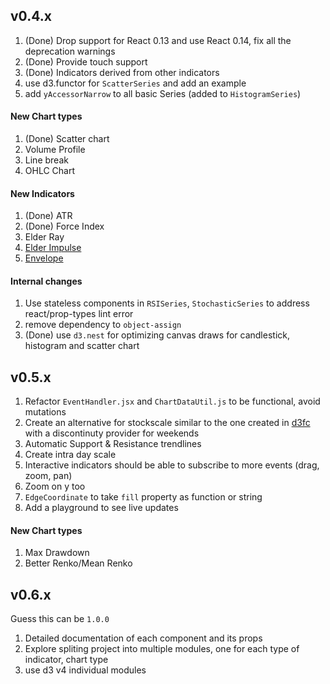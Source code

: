 ## v0.4.x

1. (Done) Drop support for React 0.13 and use React 0.14, fix all the deprecation warnings
1. (Done) Provide touch support
1. (Done) Indicators derived from other indicators
1. use d3.functor for `ScatterSeries` and add an example
1. add `yAccessorNarrow` to all basic Series (added to `HistogramSeries`)

#### New Chart types
1. (Done) Scatter chart
1. Volume Profile
1. Line break
1. OHLC Chart

#### New Indicators
1. (Done) ATR
1. (Done) Force Index
1. Elder Ray
1. [Elder Impulse](http://stockcharts.com/school/doku.php?id=chart_school:chart_analysis:elder_impulse_system)
1. [Envelope](http://www.investopedia.com/terms/e/envelope.asp?optm=sa_v2)

#### Internal changes
1. Use stateless components in `RSISeries`, `StochasticSeries` to address react/prop-types lint error
1. remove dependency to `object-assign`
1. (Done) use `d3.nest` for optimizing canvas draws for candlestick, histogram and scatter chart

## v0.5.x

1. Refactor `EventHandler.jsx` and `ChartDataUtil.js` to be functional, avoid mutations
1. Create an alternative for stockscale similar to the one created in [d3fc](https://github.com/ScottLogic/d3fc) with a discontinuty provider for weekends
1. Automatic Support & Resistance trendlines
1. Create intra day scale
1. Interactive indicators should be able to subscribe to more events (drag, zoom, pan)
1. Zoom on y too
1. `EdgeCoordinate` to take `fill` property as function or string
1. Add a playground to see live updates

#### New Chart types
1. Max Drawdown
1. Better Renko/Mean Renko

## v0.6.x

Guess this can be `1.0.0`

1. Detailed documentation of each component and its props
1. Explore spliting project into multiple modules, one for each type of indicator, chart type
1. use d3 v4 individual modules